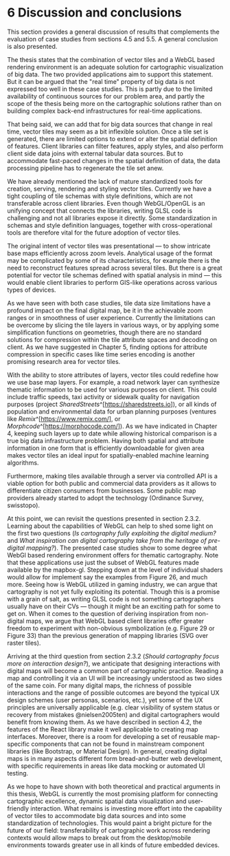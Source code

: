 # 6 Discussion and conclusions

This section provides a general discussion of results that complements the evaluation of case studies from sections 4.5 and 5.5. A general conclusion is also presented.

The thesis states that the combination of vector tiles and a WebGL based rendering environment is an adequate solution for cartographic visualization of big data. The two provided applications aim to support this statement. But it can be argued that the "real time" property of big data is not expressed too well in these case studies. This is partly due to the limited availability of continuous sources for our problem area, and partly the scope of the thesis being more on the cartographic solutions rather than on building complex back-end infrastructures for real-time applications. 

That being said, we can add that for big data sources that change in real time, vector tiles may seem as a bit inflexible solution. Once a tile set is generated, there are limited options to extend or alter the spatial definition of features. Client libraries can filter features, apply styles, and also perform client side data joins with external tabular data sources. But to accommodate fast-paced changes in the spatial definition of data, the data processing pipeline has to regenerate the tile set anew. 

We have already mentioned the lack of mature standardized tools for creation, serving, rendering and styling vector tiles. Currently we have a tight coupling of tile schemas with style definitions, which are not transferable across client libraries. Even though WebGL/OpenGL is an unifying concept that connects the libraries, writing GLSL code is challenging and not all libraries expose it directly. Some standardization in schemas and style definition languages, together with cross-operational tools are therefore vital for the future adoption of vector tiles.  

The original intent of vector tiles was presentational — to show intricate base maps efficiently across zoom levels. Analytical usage of the format may be complicated by some of its characteristics, for example there is the need to reconstruct features spread across several tiles. But there is a great potential for vector tile schemas defined with spatial analysis in mind — this would enable client libraries to perform GIS-like operations across various types of devices.

As we have seen with both case studies, tile data size limitations have a profound impact on the final digital map, be it in the achievable zoom ranges or in smoothness of user experience. Currently the limitations can be overcome by slicing the tile layers in various ways, or by applying some simplification functions on geometries, though there are no standard solutions for compression within the tile attribute spaces and decoding on client. As we have suggested in Chapter 5, finding options for attribute compression in specific cases like time series encoding is another promising research area for vector tiles.

With the ability to store attributes of layers, vector tiles could redefine how we use base map layers. For example, a road network layer can synthesize thematic information to be used for various purposes on client. This could include traffic speeds, taxi activity or sidewalk quality for navigation purposes (project *SharedStreets*^[<https://sharedstreets.io>]), or all kinds of population and environmental data for urban planning purposes (ventures like *Remix*^[<https://www.remix.com/>], or *Morphcode*^[<https://morphocode.com/>]). As we have indicated in Chapter 4, keeping such layers up to date while allowing historical comparison is a true big data infrastructure problem. Having both spatial and attribute information in one form that is efficiently downloadable for given area makes vector tiles an ideal input for spatially-enabled machine learning algorithms.

Furthermore, making tiles available through a server via controlled API is a viable option for both public and commercial data providers as it allows to differentiate citizen consumers from businesses. Some public map providers already started to adopt the technology (Ordinance Survey, swisstopo).

At this point, we can revisit the questions presented in section 2.3.2. Learning about the capabilities of WebGL can help to shed some light on the first two questions (*Is cartography fully exploiting the digital medium?* and *What inspiration can digital cartography take from the heritage of pre-digital mapping?*). The presented case studies show to some degree what WebGl based rendering environment offers for thematic cartography. Note that these applications use just the subset of WebGL features made available by the mapbox-gl. Stepping down at the level of individual shaders would allow for implement say the examples from Figure 26, and much more. Seeing how is WebGL utilized in gaming industry, we can argue that cartography is not yet fully exploiting its potential. Though this is a promise with a grain of salt, as writing GLSL code is not something cartographers usually have on their CVs — though it might be an exciting path for some to get on. When it comes to the question of deriving inspiration from non-digital maps, we argue that WebGL based client libraries offer greater freedom to experiment with non-obvious symbolization (e.g. Figure 29 or Figure 33) than the previous generation of mapping libraries (SVG over raster tiles).

Arriving at the third question from section 2.3.2 (*Should cartography focus more on interaction design?*), we anticipate that designing interactions with digital maps will become a common part of cartographic practice. Reading a map and controlling it via an UI will be increasingly understood as two sides of the same coin. For many digital maps, the richness of possible interactions and the range of possible outcomes are beyond the typical UX design schemes (user personas, scenarios, etc.), yet some of the UX principles are universally applicable (e.g. clear visibility of system status or recovery from mistakes @nielsen2005ten) and digital cartographers would benefit from knowing them. As we have described in section 4.2, the features of the React library make it well applicable to creating map interfaces. Moreover, there is a room for developing a set of reusable map-specific components that can not be found in mainstream component libraries (like Bootstrap, or Material Design). In general, creating digital maps is in many aspects different form bread-and-butter web development, with specific requirements in areas like data mocking or automated UI testing.  

As we hope to have shown with both theoretical and practical arguments in this thesis, WebGL is currently the most promising platform for connecting cartographic excellence, dynamic spatial data visualization and user-friendly interaction. What remains is investing more effort into the capability of vector tiles to accommodate big data sources and into some standardization of technologies. This would paint a bright picture for the future of our field: transferability of cartographic work across rendering contexts would allow maps to break out from the desktop/mobile environments towards greater use in all kinds of future embedded devices.


